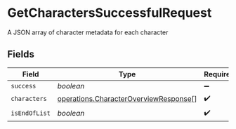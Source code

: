 # GetCharactersSuccessfulRequest

A JSON array of character metadata for each character


## Fields

| Field                                                                                          | Type                                                                                           | Required                                                                                       | Description                                                                                    |
| ---------------------------------------------------------------------------------------------- | ---------------------------------------------------------------------------------------------- | ---------------------------------------------------------------------------------------------- | ---------------------------------------------------------------------------------------------- |
| `success`                                                                                      | *boolean*                                                                                      | :heavy_minus_sign:                                                                             | N/A                                                                                            |
| `characters`                                                                                   | [operations.CharacterOverviewResponse](../../models/operations/characteroverviewresponse.md)[] | :heavy_check_mark:                                                                             | N/A                                                                                            |
| `isEndOfList`                                                                                  | *boolean*                                                                                      | :heavy_check_mark:                                                                             | N/A                                                                                            |
